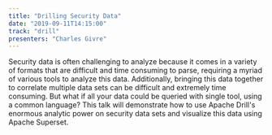 ```yaml
---
title: "Drilling Security Data"
date: "2019-09-11T14:15:00"
track: "drill"
presenters: "Charles Givre"
---
```


Security data is often challenging to analyze because it comes in a variety of formats that are difficult and time consuming to parse, requiring a myriad of various tools to analyze this data. Additionally, bringing this data together to correlate multiple data sets can be difficult and extremely time consuming. But what if all your data could be queried with single tool, using a common language? This talk will demonstrate how to use Apache Drill's enormous analytic power on security data sets and visualize this data using Apache Superset.